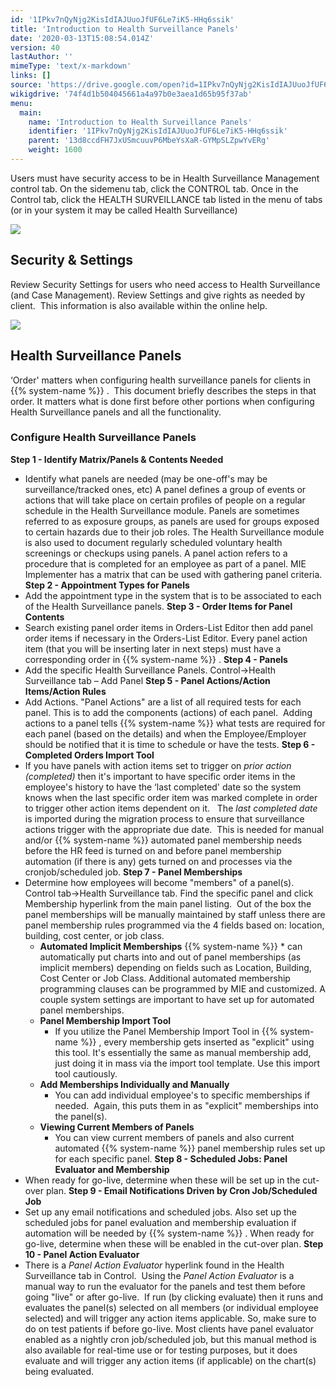 ```yaml
---
id: '1IPkv7nQyNjg2KisIdIAJUuoJfUF6Le7iK5-HHq6ssik'
title: 'Introduction to Health Surveillance Panels'
date: '2020-03-13T15:08:54.014Z'
version: 40
lastAuthor: ''
mimeType: 'text/x-markdown'
links: []
source: 'https://drive.google.com/open?id=1IPkv7nQyNjg2KisIdIAJUuoJfUF6Le7iK5-HHq6ssik'
wikigdrive: '74f4d1b504045661a4a97b0e3aea1d65b95f37ab'
menu:
  main:
    name: 'Introduction to Health Surveillance Panels'
    identifier: '1IPkv7nQyNjg2KisIdIAJUuoJfUF6Le7iK5-HHq6ssik'
    parent: '13d8ccdFH7JxUSmcuuvP6MbeYsXaR-GYMpSLZpwYvERg'
    weight: 1600
---
```

Users must have security access to be in Health Surveillance Management control tab. On the sidemenu tab, click the CONTROL tab. Once in the Control tab, click the HEALTH SURVEILLANCE tab listed in the menu of tabs (or in your system it may be called Health Surveillance)
  
![](../introduction-to-health-surveillance-panels.assets/8559017c3985006ba5394aa58ece891b.png)  

  
## Security & Settings  
  
Review Security Settings for users who need access to Health Surveillance (and Case Management). Review Settings and give rights as needed by client.  This information is also available within the online help.
  
![](../introduction-to-health-surveillance-panels.assets/2522bf10e1e37270f5c52a6343c771ec.png)  

  
## Health Surveillance Panels  
  
‘Order' matters when configuring health surveillance panels for clients in {{% system-name %}} .  This document briefly describes the steps in that order. It matters what is done first before other portions when configuring Health Surveillance panels and all the functionality.
  
### Configure Health Surveillance Panels  
  
**Step 1 - Identify Matrix/Panels & Contents Needed**
* Identify what panels are needed (may be one-off's may be surveillance/tracked ones, etc) A panel defines a group of events or actions that will take place on certain profiles of people on a regular schedule in the Health Surveillance module. Panels are sometimes referred to as exposure groups, as panels are used for groups exposed to certain hazards due to their job roles. The Health Surveillance module is also used to document regularly scheduled voluntary health screenings or checkups using panels. A panel action refers to a procedure that is completed for an employee as part of a panel. MIE Implementer has a matrix that can be used with gathering panel criteria.
**Step 2 - Appointment Types for Panels**
* Add the appointment type in the system that is to be associated to each of the Health Surveillance panels.
**Step 3 - Order Items for Panel Contents**
* Search existing panel order items in Orders-List Editor then add panel order items if necessary in the Orders-List Editor. Every panel action item (that you will be inserting later in next steps) must have a corresponding order in {{% system-name %}} .
**Step 4 - Panels**
* Add the specific Health Surveillance Panels. Control->Health Surveillance tab – Add Panel
**Step 5 - Panel Actions/Action Items/Action Rules**
* Add Actions. "Panel Actions" are a list of all required tests for each panel. This is to add the components (actions) of each panel.  Adding actions to a panel tells {{% system-name %}} what tests are required for each panel (based on the details) and when the Employee/Employer should be notified that it is time to schedule or have the tests.
**Step 6 - Completed Orders Import Tool**
* If you have panels with action items set to trigger on <em>prior action (completed)</em> then it's important to have specific order items in the employee's history to have the ‘last completed' date so the system knows when the last specific order item was marked complete in order to trigger other action items dependent on it.   The <em>last completed date</em> is imported during the migration process to ensure that surveillance actions trigger with the appropriate due date.  This is needed for manual and/or {{% system-name %}} automated panel membership needs before the HR feed is turned on and before panel membership automation (if there is any) gets turned on and processes via the cronjob/scheduled job.
**Step 7 - Panel Memberships**
* Determine how employees will become "members" of a panel(s). Control tab→Health Surveillance tab. Find the specific panel and click Membership hyperlink from the main panel listing.  Out of the box the panel memberships will be manually maintained by staff unless there are panel membership rules programmed via the 4 fields based on: location, building, cost center, or job class.
   * <strong>Automated Implicit Memberships</strong>
{{% system-name %}}      *  can automatically put charts into and out of panel memberships (as implicit members) depending on fields such as Location, Building, Cost Center or Job Class. Additional automated membership programming clauses can be programmed by MIE and customized. A couple system settings are important to have set up for automated panel memberships.
   * <strong>Panel Membership Import Tool</strong>
      * If you utilize the Panel Membership Import Tool in {{% system-name %}} , every membership gets inserted as "explicit" using this tool. It's essentially the same as manual membership add, just doing it in mass via the import tool template. Use this import tool cautiously.
   * <strong>Add Memberships Individually and Manually</strong>
      * You can add individual employee's to specific memberships if needed.  Again, this puts them in as "explicit" memberships into the panel(s).
   * <strong>Viewing Current Members of Panels</strong>
      * You can view current members of panels and also current automated {{% system-name %}} panel membership rules set up for each specific panel.
**Step 8 - Scheduled Jobs: Panel Evaluator and Membership**
* When ready for go-live, determine when these will be set up in the cut-over plan.
**Step 9 - Email Notifications Driven by Cron Job/Scheduled Job**
* Set up any email notifications and scheduled jobs. Also set up the scheduled jobs for panel evaluation and membership evaluation if automation will be needed by {{% system-name %}} . When ready for go-live, determine when these will be enabled in the cut-over plan.
**Step 10 - Panel Action Evaluator**
* There is a <em>Panel Action Evaluator</em> hyperlink found in the Health Surveillance tab in Control.  Using the <em>Panel Action Evaluator</em> is a manual way to run the evaluator for the panels and test them before going "live" or after go-live.  If run (by clicking evaluate) then it runs and evaluates the panel(s) selected on all members (or individual employee selected) and will trigger any action items applicable. So, make sure to do on test patients if before go-live. Most clients have panel evaluator enabled as a nightly cron job/scheduled job, but this manual method is also available for real-time use or for testing purposes, but it does evaluate and will trigger any action items (if applicable) on the chart(s) being evaluated.

